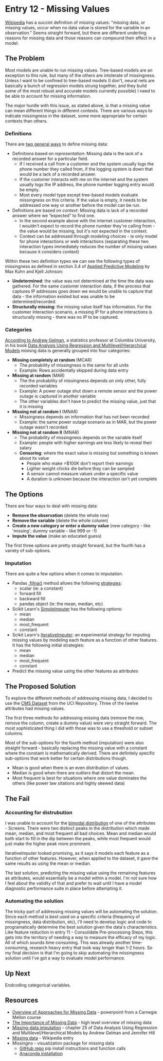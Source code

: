 # Entry 12 - Missing Values

[Wikipedia](https://en.wikipedia.org/wiki/Missing_data) has a succint definition of missing values: "missing data, or missing values, occur when no data value is stored for the variable in an observation." Seems straight forward, but there are different underling reasons for missing data and those reasons can compound their effect in a model.

## The Problem

Most models are unable to run missing values. Tree-based models are an exception to this rule, but many of the others are intolerate of missingness. Unless I want to be confined to tree-based models (I don't, neural nets are basically a bunch of regression models strung together, and they build some of the most robust and accurate models currently possible) I need to be able to account for missing information.

The major hurdle with this issue, as stated above, is that a missing value can mean different things in different contexts. There are various ways to indicate missingness in the dataset, some more appropriate for certain contexts than others.

### Definitions

There are [two general ways](http://www.stat.cmu.edu/~hseltman/726/Missing%20Data%20726.pdf) to define missing data:

- Definitions based on *representation*: Missing data is the lack of a recorded answer for a particular field.
  - If I received a call from a customer and the system usually logs the phone number they called from, if the logging system is down that would be a lack of a recorded answer.
  - If the customer interacts with me on the internet and the system usually logs the IP address, the phone number logging entry would be empty.
  - Most every model type except tree-based models evaluate missingness on this criteria. If the value is empty, it needs to be addressed one way or another before the model can be run.
- Definitions are based on *context*: Missing data is lack of a recorded answer where we “expected” to find one.
  - In the second example above with the internet customer interaction, I wouldn't expect to record the phone number they're calling from - the value would be missing, but it's not expected in the context.
  - Context can be addressed through modeling choices - ie only model for phone interactions or web interactions (separating these two interaction types immediately reduces the number of missing values because it considers context)

Within these two definition types we can see the following types of missingness as defined in section 3.4 of [Applied Predictive Modeling](https://www.amazon.com/Applied-Predictive-Modeling-Max-Kuhn/dp/1461468485/ref=sr_1_1?crid=3JBOCQY3WJAL5&keywords=applied+predictive+modeling&qid=1581021287&sprefix=predictive+modeling%2Caps%2C172&sr=8-1) by Max Kuhn and Kjell Johnson:

- **Undetermined**: the value was not determined at the time the data was gathered. For the same customer interaction data, if the process that captures IP addresses goes down we would be unable to capture that data - the information existed but was unable to be determined/recorded.
- **Structurally missing**: the missing value itself has information. For the customer interaction scenario, a missing IP for a phone interactions is structurally missing - there was no IP to be captured.

### Categories

[According to Andrew Gelman](http://www.stat.columbia.edu/~gelman/arm/missing.pdf), a statistics professor at Columbia University, in his book [Data Analysis Using Regression and Multilevel/Hierarchical Models](http://www.stat.columbia.edu/~gelman/arm/) misisng data is generally grouped into four categories:

- **Missing completely at random** (MCAR)
  - The probability of missingness is the same for all units
  - Example: Rows accidentally skipped during data entry
- **Missing at random** (MAR)
  - The  the probability of missingness depends on only other, fully recorded variables
  - Example: A power outage shut down a remote sensor and the power outage is captured in another variable
  - The other variables don't have to predict the missing value, just that it is missing
- **Missing not at random I** (MNAR)
  - Missingness depends on information that has not been recorded
  - Example: the same power outage scenario as in MAR, but the power outage wasn't recorded
- **Missing not at random II** (MNAR)
  - The probability of missingness depends on the variable itself
  - Example: people with higher earnings are less likely to reveal their salary
  - **Censoring**: where the exact value is missing but something is known about its value
    - People who make >$100K don't report their earnings
    - Lighter weight chicks die before they can be sampled
    - A sensor cannot measure values under a specific value
    - A duration is unknown because the interaction isn't yet complete

## The Options

There are four ways to deal with missing data:

- **Remove the observation** (delete the whole row)
- **Remove the variable** (delete the whole column)
- **Create a new category or enter a dummy value** (new category - like 'missing'; dummy variable - like 999 or -1)
- **Impute the value** (make an educated guess)

The first three options are pretty straight forward, but the fourth has a variety of sub-options.

### Imputation

There are quite a few options when it comes to imputation. 

- Pandas [.fillna()](https://pandas.pydata.org/pandas-docs/stable/reference/api/pandas.DataFrame.fillna.html) method allows the following [strategies](https://pandas.pydata.org/pandas-docs/stable/user_guide/missing_data.html#filling-missing-values-fillna):
  - scalar (ie: a constant)
  - forward fill
  - backward fill
  - pandas object (ie: the mean, median, etc)
- Scikit Learn's [SimpleImputer](https://scikit-learn.org/stable/modules/generated/sklearn.impute.SimpleImputer.html) has the following options:
  - mean
  - median
  - most_frequent
  - constant
- Scikit Learn's [IterativeImputer](https://scikit-learn.org/stable/modules/generated/sklearn.impute.IterativeImputer.html#sklearn.impute.IterativeImputer): an experimental strategy for imputing missing values by modeling each feature as a function of other features. It has the following initial strategies:
  - mean
  - median
  - most_frequent
  - constant
- Predict the missing value using the other features as attributes

## The Proposed Solution

To explore the different methods of addressing missing data, I decided to use the [CMS Dataset](http://archive.ics.uci.edu/ml/datasets/CSM+%28Conventional+and+Social+Media+Movies%29+Dataset+2014+and+2015#) from the UCI Repository. Three of the twelve attributes had missing values.

The first three methods for addressing missing data (remove the row, remove the column, create a dummy value) were very straight forward. The most sophisticated thing I did with those was to use a threshold or subset columns.

Most of the sub-options for the fourth method (imputation) were also straight forward - basically replacing the missing value with a constant where the constant is mathematically derived. There are definitely specific sub-options that work better for certain distributions though.

- Mean is good when there is an even distribution of values.
- Median is good when there are outliers that distort the mean.
- Most frequent is best for situations where one value dominates the others (like power law sitations and highly skewed data)

## The Fail

### Accounting for distrubution

I was unable to account for the [bimodal distribution](https://en.wikipedia.org/wiki/Multimodal_distribution) of one of the attributes - Screens. There were two distinct peaks in the distribution which made mean, median, and most frequent all bad choices. Mean and median would both start to fill in the dip between the peaks, while most frequent would just make the higher peak more prominent.

IterativeImputer looked promising, as it says it models each feature as a function of other features. However, when applied to the dataset, it gave the same results as using the mean or median.

The last solution, predicting the missing value using the remaining features as attributes, would essentially be a model within a model. I'm not sure how I feel about the validity of that and prefer to wait until I have a model diagnostic performance suite in place before attempting it.

### Automating the solution

The tricky part of addressing missing values will be automating the solution. Since each method is best used on a specific criteria (frequency of missingness, data distribution, etc), I'll need to develop logic and code to programatically determine the best solution given the data's characteristics. Like feature reduction in entry 11 - Consolidate Pre-processing Steps, this gets into the territory of needing a way to measure the efficacy of my logic. All of which sounds time consuming. This was already another time-consuming, research heavy entry that took way longer than 1-2 hours. So my final decision is that I'm going to skip automating the missingness solution until I've got a way to evaluate model performance.

## Up Next

Endcoding categorical variables.

## Resources

- [Overview of Approaches for Missing Data](http://www.stat.cmu.edu/~hseltman/726/Missing%20Data%20726.pdf) - powerpoint from a Carnegie Mellon course
- [The Importance of Missing Data](http://www.simonqueenborough.info/R/basic/missing-data) - high level overview of missing data
- [Missing-data imputation](http://www.stat.columbia.edu/~gelman/arm/missing.pdf) - chapter 25 of Data Analysis Using Regression and Multilevel/Hierarchical Models by Andrew Gelman and Jennifer Hill
- [Missing data](https://en.wikipedia.org/wiki/Missing_data) - Wikipedia entry
- Missingno - visualization package for missing data
  - [GitHub repo](https://github.com/ResidentMario/missingno) pip install instructions and function calls
  - [Anaconda installation](https://anaconda.org/conda-forge/missingno)
